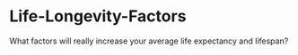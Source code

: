 # Life-Longevity-Factors
What factors will really increase your average life expectancy and lifespan?
